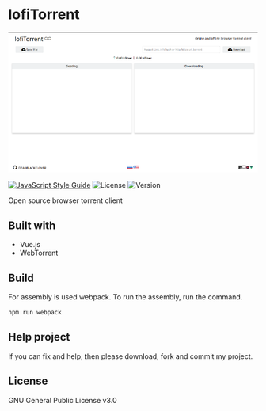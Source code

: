 # lofiTorrent

![lofiTorrent](lofiTorrent.png)

[![JavaScript Style Guide](https://img.shields.io/badge/code_style-standard-brightgreen.svg)](https://standardjs.com)
![License](https://img.shields.io/badge/license-GPL-brightgreen.svg)
![Version](https://img.shields.io/badge/version-2.0.0-brightgreen.svg)

Open source browser torrent client

## Built with
* Vue.js
* WebTorrent

## Build
For assembly is used webpack. To run the assembly, run the command.

```bash
npm run webpack 
```

## Help project
If you can fix and help, then please download, fork and commit my project.

## License
GNU General Public License v3.0
